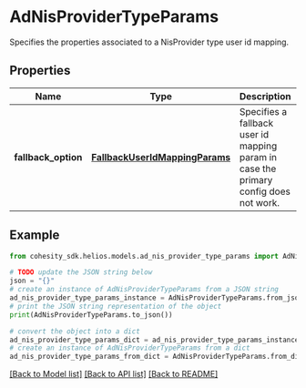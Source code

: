# AdNisProviderTypeParams

Specifies the properties associated to a NisProvider type user id mapping.

## Properties

Name | Type | Description | Notes
------------ | ------------- | ------------- | -------------
**fallback_option** | [**FallbackUserIdMappingParams**](FallbackUserIdMappingParams.md) | Specifies a fallback user id mapping param in case the primary config does not work. | 

## Example

```python
from cohesity_sdk.helios.models.ad_nis_provider_type_params import AdNisProviderTypeParams

# TODO update the JSON string below
json = "{}"
# create an instance of AdNisProviderTypeParams from a JSON string
ad_nis_provider_type_params_instance = AdNisProviderTypeParams.from_json(json)
# print the JSON string representation of the object
print(AdNisProviderTypeParams.to_json())

# convert the object into a dict
ad_nis_provider_type_params_dict = ad_nis_provider_type_params_instance.to_dict()
# create an instance of AdNisProviderTypeParams from a dict
ad_nis_provider_type_params_from_dict = AdNisProviderTypeParams.from_dict(ad_nis_provider_type_params_dict)
```
[[Back to Model list]](../README.md#documentation-for-models) [[Back to API list]](../README.md#documentation-for-api-endpoints) [[Back to README]](../README.md)


